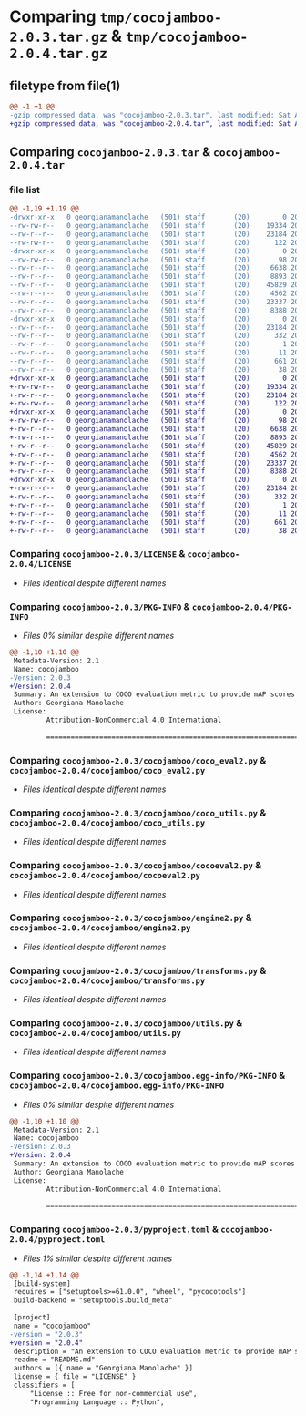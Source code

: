 # Comparing `tmp/cocojamboo-2.0.3.tar.gz` & `tmp/cocojamboo-2.0.4.tar.gz`

## filetype from file(1)

```diff
@@ -1 +1 @@
-gzip compressed data, was "cocojamboo-2.0.3.tar", last modified: Sat Apr 29 09:06:43 2023, max compression
+gzip compressed data, was "cocojamboo-2.0.4.tar", last modified: Sat Apr 29 09:11:06 2023, max compression
```

## Comparing `cocojamboo-2.0.3.tar` & `cocojamboo-2.0.4.tar`

### file list

```diff
@@ -1,19 +1,19 @@
-drwxr-xr-x   0 georgianamanolache   (501) staff       (20)        0 2023-04-29 09:06:43.524783 cocojamboo-2.0.3/
--rw-rw-r--   0 georgianamanolache   (501) staff       (20)    19334 2023-01-10 14:44:25.000000 cocojamboo-2.0.3/LICENSE
--rw-r--r--   0 georgianamanolache   (501) staff       (20)    23184 2023-04-29 09:06:43.524390 cocojamboo-2.0.3/PKG-INFO
--rw-rw-r--   0 georgianamanolache   (501) staff       (20)      122 2023-03-31 12:26:52.000000 cocojamboo-2.0.3/README.md
-drwxr-xr-x   0 georgianamanolache   (501) staff       (20)        0 2023-04-29 09:06:43.520858 cocojamboo-2.0.3/cocojamboo/
--rw-rw-r--   0 georgianamanolache   (501) staff       (20)       98 2023-04-29 09:03:35.000000 cocojamboo-2.0.3/cocojamboo/__init__.py
--rw-r--r--   0 georgianamanolache   (501) staff       (20)     6638 2023-04-29 09:03:26.000000 cocojamboo-2.0.3/cocojamboo/coco_eval2.py
--rw-r--r--   0 georgianamanolache   (501) staff       (20)     8893 2023-02-17 12:32:17.000000 cocojamboo-2.0.3/cocojamboo/coco_utils.py
--rw-r--r--   0 georgianamanolache   (501) staff       (20)    45829 2023-04-29 07:00:48.000000 cocojamboo-2.0.3/cocojamboo/cocoeval2.py
--rw-r--r--   0 georgianamanolache   (501) staff       (20)     4562 2023-04-29 09:03:23.000000 cocojamboo-2.0.3/cocojamboo/engine2.py
--rw-r--r--   0 georgianamanolache   (501) staff       (20)    23337 2023-02-17 12:32:17.000000 cocojamboo-2.0.3/cocojamboo/transforms.py
--rw-r--r--   0 georgianamanolache   (501) staff       (20)     8388 2023-02-17 12:32:17.000000 cocojamboo-2.0.3/cocojamboo/utils.py
-drwxr-xr-x   0 georgianamanolache   (501) staff       (20)        0 2023-04-29 09:06:43.523144 cocojamboo-2.0.3/cocojamboo.egg-info/
--rw-r--r--   0 georgianamanolache   (501) staff       (20)    23184 2023-04-29 09:06:43.000000 cocojamboo-2.0.3/cocojamboo.egg-info/PKG-INFO
--rw-r--r--   0 georgianamanolache   (501) staff       (20)      332 2023-04-29 09:06:43.000000 cocojamboo-2.0.3/cocojamboo.egg-info/SOURCES.txt
--rw-r--r--   0 georgianamanolache   (501) staff       (20)        1 2023-04-29 09:06:43.000000 cocojamboo-2.0.3/cocojamboo.egg-info/dependency_links.txt
--rw-r--r--   0 georgianamanolache   (501) staff       (20)       11 2023-04-29 09:06:43.000000 cocojamboo-2.0.3/cocojamboo.egg-info/top_level.txt
--rw-r--r--   0 georgianamanolache   (501) staff       (20)      661 2023-04-29 09:06:25.000000 cocojamboo-2.0.3/pyproject.toml
--rw-r--r--   0 georgianamanolache   (501) staff       (20)       38 2023-04-29 09:06:43.524866 cocojamboo-2.0.3/setup.cfg
+drwxr-xr-x   0 georgianamanolache   (501) staff       (20)        0 2023-04-29 09:11:06.795243 cocojamboo-2.0.4/
+-rw-rw-r--   0 georgianamanolache   (501) staff       (20)    19334 2023-01-10 14:44:25.000000 cocojamboo-2.0.4/LICENSE
+-rw-r--r--   0 georgianamanolache   (501) staff       (20)    23184 2023-04-29 09:11:06.794823 cocojamboo-2.0.4/PKG-INFO
+-rw-rw-r--   0 georgianamanolache   (501) staff       (20)      122 2023-03-31 12:26:52.000000 cocojamboo-2.0.4/README.md
+drwxr-xr-x   0 georgianamanolache   (501) staff       (20)        0 2023-04-29 09:11:06.791972 cocojamboo-2.0.4/cocojamboo/
+-rw-rw-r--   0 georgianamanolache   (501) staff       (20)       98 2023-04-29 09:10:25.000000 cocojamboo-2.0.4/cocojamboo/__init__.py
+-rw-r--r--   0 georgianamanolache   (501) staff       (20)     6638 2023-04-29 09:03:26.000000 cocojamboo-2.0.4/cocojamboo/coco_eval2.py
+-rw-r--r--   0 georgianamanolache   (501) staff       (20)     8893 2023-02-17 12:32:17.000000 cocojamboo-2.0.4/cocojamboo/coco_utils.py
+-rw-r--r--   0 georgianamanolache   (501) staff       (20)    45829 2023-04-29 07:00:48.000000 cocojamboo-2.0.4/cocojamboo/cocoeval2.py
+-rw-r--r--   0 georgianamanolache   (501) staff       (20)     4562 2023-04-29 09:03:23.000000 cocojamboo-2.0.4/cocojamboo/engine2.py
+-rw-r--r--   0 georgianamanolache   (501) staff       (20)    23337 2023-02-17 12:32:17.000000 cocojamboo-2.0.4/cocojamboo/transforms.py
+-rw-r--r--   0 georgianamanolache   (501) staff       (20)     8388 2023-02-17 12:32:17.000000 cocojamboo-2.0.4/cocojamboo/utils.py
+drwxr-xr-x   0 georgianamanolache   (501) staff       (20)        0 2023-04-29 09:11:06.794171 cocojamboo-2.0.4/cocojamboo.egg-info/
+-rw-r--r--   0 georgianamanolache   (501) staff       (20)    23184 2023-04-29 09:11:06.000000 cocojamboo-2.0.4/cocojamboo.egg-info/PKG-INFO
+-rw-r--r--   0 georgianamanolache   (501) staff       (20)      332 2023-04-29 09:11:06.000000 cocojamboo-2.0.4/cocojamboo.egg-info/SOURCES.txt
+-rw-r--r--   0 georgianamanolache   (501) staff       (20)        1 2023-04-29 09:11:06.000000 cocojamboo-2.0.4/cocojamboo.egg-info/dependency_links.txt
+-rw-r--r--   0 georgianamanolache   (501) staff       (20)       11 2023-04-29 09:11:06.000000 cocojamboo-2.0.4/cocojamboo.egg-info/top_level.txt
+-rw-r--r--   0 georgianamanolache   (501) staff       (20)      661 2023-04-29 09:10:49.000000 cocojamboo-2.0.4/pyproject.toml
+-rw-r--r--   0 georgianamanolache   (501) staff       (20)       38 2023-04-29 09:11:06.795348 cocojamboo-2.0.4/setup.cfg
```

### Comparing `cocojamboo-2.0.3/LICENSE` & `cocojamboo-2.0.4/LICENSE`

 * *Files identical despite different names*

### Comparing `cocojamboo-2.0.3/PKG-INFO` & `cocojamboo-2.0.4/PKG-INFO`

 * *Files 0% similar despite different names*

```diff
@@ -1,10 +1,10 @@
 Metadata-Version: 2.1
 Name: cocojamboo
-Version: 2.0.3
+Version: 2.0.4
 Summary: An extension to COCO evaluation metric to provide mAP scores with custom paramters.
 Author: Georgiana Manolache
 License: 
         Attribution-NonCommercial 4.0 International
         
         =======================================================================
```

### Comparing `cocojamboo-2.0.3/cocojamboo/coco_eval2.py` & `cocojamboo-2.0.4/cocojamboo/coco_eval2.py`

 * *Files identical despite different names*

### Comparing `cocojamboo-2.0.3/cocojamboo/coco_utils.py` & `cocojamboo-2.0.4/cocojamboo/coco_utils.py`

 * *Files identical despite different names*

### Comparing `cocojamboo-2.0.3/cocojamboo/cocoeval2.py` & `cocojamboo-2.0.4/cocojamboo/cocoeval2.py`

 * *Files identical despite different names*

### Comparing `cocojamboo-2.0.3/cocojamboo/engine2.py` & `cocojamboo-2.0.4/cocojamboo/engine2.py`

 * *Files identical despite different names*

### Comparing `cocojamboo-2.0.3/cocojamboo/transforms.py` & `cocojamboo-2.0.4/cocojamboo/transforms.py`

 * *Files identical despite different names*

### Comparing `cocojamboo-2.0.3/cocojamboo/utils.py` & `cocojamboo-2.0.4/cocojamboo/utils.py`

 * *Files identical despite different names*

### Comparing `cocojamboo-2.0.3/cocojamboo.egg-info/PKG-INFO` & `cocojamboo-2.0.4/cocojamboo.egg-info/PKG-INFO`

 * *Files 0% similar despite different names*

```diff
@@ -1,10 +1,10 @@
 Metadata-Version: 2.1
 Name: cocojamboo
-Version: 2.0.3
+Version: 2.0.4
 Summary: An extension to COCO evaluation metric to provide mAP scores with custom paramters.
 Author: Georgiana Manolache
 License: 
         Attribution-NonCommercial 4.0 International
         
         =======================================================================
```

### Comparing `cocojamboo-2.0.3/pyproject.toml` & `cocojamboo-2.0.4/pyproject.toml`

 * *Files 1% similar despite different names*

```diff
@@ -1,14 +1,14 @@
 [build-system]
 requires = ["setuptools>=61.0.0", "wheel", "pycocotools"]
 build-backend = "setuptools.build_meta"
 
 [project]
 name = "cocojamboo"
-version = "2.0.3"
+version = "2.0.4"
 description = "An extension to COCO evaluation metric to provide mAP scores with custom paramters."
 readme = "README.md"
 authors = [{ name = "Georgiana Manolache" }]
 license = { file = "LICENSE" }
 classifiers = [
     "License :: Free for non-commercial use",
     "Programming Language :: Python",
```

